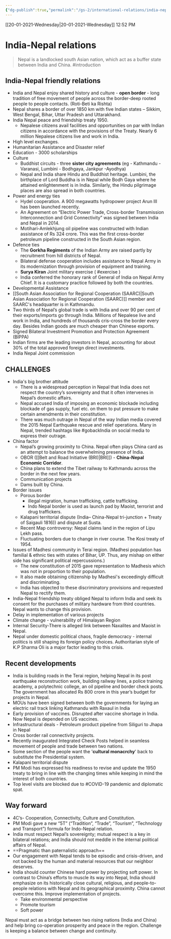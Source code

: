 ```yaml
---
{"dg-publish":true,"permalink":"/gs-2/international-relations/india-nepal/"}
---
```


[[20-01-2021-Wednesday\|20-01-2021-Wednesday]]  12:52 PM

# India-Nepal relations
>Nepal is a landlocked south Asian nation, which act as a buffer state between India and China. #introduction 
## India-Nepal friendly relations
- India and Nepal enjoy shared history and culture - **open border** - long tradition of free movement of people across the border-deep rooted people to people contacts. (Roti-Beti ka Rishta)
- Nepal shares a border of over 1850 km with five Indian states – Sikkim, West Bengal, Bihar, Uttar Pradesh and Uttarakhand.
- India Nepal peace and friendship treaty 1950. 
	- Nepalese citizens avail facilities and opportunities on par with Indian citizens in accordance with the provisions of the Treaty. Nearly 6 million Nepalese citizens live and work in India.
- High level exchanges.
- Humanitarian Assistance and Disaster relief
- Education - 3000 scholarships
- Culture
	- Buddhist circuits - three **sister city agreements** (eg - Kathmandu - Varanasi, Lumbini - Bodhgaya, Jankpur -Ayodhya)
	- Nepal and India share Hindu and Buddhist heritage. Lumbini, the birthplace of Lord Buddha is in Nepal while Bodh Gaya where he attained enlightenment is in India. Similarly, the Hindu pilgrimage places are also spread in both countries.
- Power and energy ties
	- Hydel cooperation. A 900 megawatts hydropower project Arun III has been launched recently.
	- An Agreement on “Electric Power Trade, Cross-border Transmission Interconnection and Grid Connectivity” was signed between India and Nepal in 2014.
	- Motihari-Amlekhjung oil pipeline was constructed with Indian assistance of Rs 324 crore. This was the first cross-border petroleum pipeline constructed in the South Asian region.
- Defence ties
	- The **Gorkha Regiments** of the Indian Army are raised partly by recruitment from hill districts of Nepal.
	- Bilateral defense cooperation includes assistance to Nepal Army in its modernization through provision of equipment and training.
	- **Surya Kiran** Joint military exercise ( #exercise )
	- India conferred the honorary rank of General of India on Nepal Army Chief. It is a customary practice followed by both the countries.
- Developmental Assistance
- [[South Asian Association for Regional Cooperation (SAARC)\|South Asian Association for Regional Cooperation (SAARC)]] member and SAARC's headquarter is in Kathmandu.
- Two thirds of Nepal’s global trade is with India and over 90 per cent of their exports/imports go through India. Millions of Nepalese live and work in India, and hundreds of thousands cris-cross the border every day. Besides Indian goods are much cheaper than Chinese exports.
- Signed Bilateral Investment Promotion and Protection Agreement (BIPPA)
- Indian firms are the leading investors in Nepal, accounting for about 30% of the total approved foreign direct investments.
- India Nepal Joint commission

## CHALLENGES
- India's big brother attitude
	- There is a widespread perception in Nepal that India does not respect the country’s sovereignty and that it often intervenes in Nepal’s domestic affairs.
	- Nepal accused India of imposing an economic blockade including blockade of gas supply, fuel etc. on them to put pressure to make certain amendments in their constitution.
	- There was much outrage in Nepal of the way Indian media covered the 2015 Nepal Earthquake rescue and relief operations. Many in Nepal, trended hashtags like #gobackIndia on social media to express their outrage.
- China factor
	- Nepal’s growing proximity to China. Nepal often plays China card as an attempt to balance the overwhelming presence of India. 
	- OBOR ([[Belt and Road Initiative (BRI)\|BRI]]) - **China-Nepal Economic Corridor**.
	- China plans to extend the Tibet railway to Kathmandu across the border in the next few years.
	- Communication projects 
	- Dams built by China.
- Border issues
	- Porous border 
		- illegal migration, human trafficking, cattle trafficking.
		- Indo Nepal border is used as launch pad by Maoist, terrorist and drug traffickers.
	- Kalapani territorial dispute (India– China-Nepal tri-junction + Treaty of Saigauli 1816)) and dispute at Susta. 
	- Recent Map controversy: Nepal claims land in the region of Lipu Lekh pass.
	- Fluctuating borders due to change in river course. The Kosi treaty of 1954.
- Issues of Madhesi community in Terai region. (Madhesi population has familial & ethnic ties with states of Bihar, UP. Thus, any mishap on either side has significant political repercussions.)
	- The new constitution of 2015 gave representation to Madhesis which was not in proportion to their population.
	- It also made obtaining citizenship by Madhesi's exceedingly difficult and discriminating.
	- India has objected to these discriminatory provisions and requested Nepal to rectify them.
- India-Nepal friendship treaty obliged Nepal to inform India and seek its consent for the purchases of military hardware from third countries. Nepal wants to change this provision.
- Delay in implementation of various projects
- Climate change - vulnerability of Himalayan Region
- Internal Security-There is alleged link between Naxalites and Maoist in Nepal.
- Nepal under domestic political chaos, fragile democracy - internal politics is still shaping its foreign policy choices. Authoritarian style of K.P Sharma Oli is a major factor leading to this crisis.

## Recent developments 
- India is building roads in the Terai region, helping Nepal in its post earthquake reconstruction work, building railway lines, a police training academy, a polytechnic college, an oil pipeline and border check posts. The government has allocated Rs 800 crore in this year’s budget for projects in Nepal.
- MOUs have been signed between both the governments for laying an electric rail track linking Kathmandu with Raxaul in India
- Early provision of vaccines. Disrupted after vaccine shortage in India. Now Nepal is depended on US vaccines.
- Infrastructural deals - Petroleum product pipeline  from Siliguri to Jhapa in Nepal
- Cross border rail connectivity projects.
- Recently inaugurated Integrated Check Posts helped in seamless movement of people and trade between two nations.
- Some section of the people want the '**cultural monacrchy**' back to substitute the Presidential system.
- Kalapani territorial dispute
- PM Modi has expressed his readiness to revise and update the 1950 treaty to bring in line with the changing times while keeping in mind the interest of both countries.
- Top level visits are blocked due to #COVID-19  pandemic and diplomatic spat.

## Way forward
- 4C’s- Cooperation, Connectivity, Culture and Constitution.
- PM Modi gave a new “5T” (“Tradition”, “Trade”, “Tourism”, “Technology and Transport”) formula for Indo-Nepal relation.
- India must respect Nepal’s sovereignty; mutual respect is a key in bilateral relations; and India should not meddle in the internal political affairs of Nepal.
- ==Pragmatic than paternalistic approach==
- Our engagement with Nepal tends to be episodic and crisis-driven, and not backed by the human and material resources that our neighbor deserves.
- India should counter Chinese hard power by projecting soft power. In contrast to China’s efforts to muscle its way into Nepal, India should emphasize on its historically close cultural, religious, and people-to-people relations with Nepal and its geographical proximity. China cannot overcome this. Improve implementation of projects.
	- Take environmental perspective
	- Promote tourism
	- Soft power


Nepal must act as a bridge between two rising nations (India and China) and help bring co-operation prosperity and peace in the region. Challenge is keeping a balance between change and continuity.

